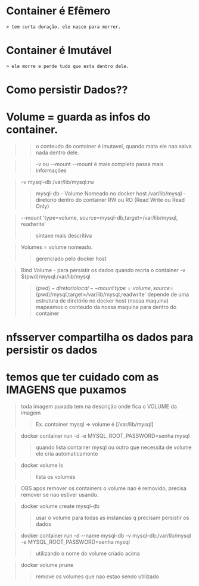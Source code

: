 

# Container é Efêmero
    > tem curta duração, ele nasce para morrer. 

# Container é Imutável
    > ele morre e perde tudo que esta dentro dele. 

# Como persistir Dados??

# Volume = guarda as infos do container. 
>> o conteudo do container é imutavel, quando mata ele nao salva nada dentro dele. 

>> -v ou --mount
>> --mount é mais completo passa mais informações

> -v mysql-db:/var/lib/mysql:rw 
>> mysql-db - Volume Nomeado no docker host
>> /var/lib/mysql - diretorio dentro do container
>> RW ou RO (Read Write ou Read Only)

> --mount 'type=volume, source=mysql-db,target=/var/lib/mysql, readwrite'
>> sintaxe mais descritiva

> Volumes = volume nomeado.
>> gerenciado pelo docker host

> Bind Volume - para persistir os dados quando recria o container
> -v $(pwd)/mysql:/var/lib/mysql
>> $(pwd) - diretorio local 
> --mount 'type=volume,source=$(pwd)/mysql,target=/var/lib/mysql,readwrite'
>> depende de uma estrutura de diretório no docker host (nossa maquina)
>> mapeamos o conteudo da nossa maquina para dentro do container

# nfsserver compartilha os dados para persistir os dados

# temos que ter cuidado com as IMAGENS que puxamos 
> toda imagem puxada tem na descrição onde fica o VOLUME da imagem
>> Ex. container mysql => volume é [/var/lib/mysql]

> docker container run -d -e MYSQL_ROOT_PASSWORD=senha mysql
>> quando lista container mysql ou outro que necessita de volume ele cria automaticamente

> docker volume ls
>> lista os volumes

> OBS apos remover os containers o volume nao é removido, precisa remover se nao estiver usando. 

> docker volume create mysql-db
>> usar o volume para todas as instancias q precisam persistir os dados

> docker container run -d --name mysql-db -v mysql-db:/var/lib/mysql -e MYSQL_ROOT_PASSWORD=senha mysql
>> utilizando o nome do volume criado acima

> docker volume prune
>> remove os volumes que nao estao sendo utilizado



